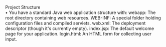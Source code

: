 Project Structure\
•	You have a standard Java web application structure with:
webapp: The root directory containing web resources.
WEB-INF: A special folder holding configuration files and compiled servlets.
web.xml: The deployment descriptor (though it's currently empty).
index.jsp: The default welcome page for your application.
login.html: An HTML form for collecting user input.


